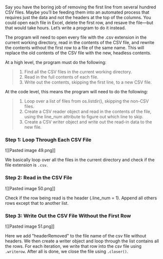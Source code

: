 Say you have the boring job of removing the first line from several hundred CSV files. Maybe you’ll be feeding them into an automated process that requires just the data and not the headers at the top of the columns. You could open each file in Excel, delete the first row, and resave the file—but that would take hours. Let’s write a program to do it instead.

The program will need to open every file with the .csv extension in the current working directory, read in the contents of the CSV file, and rewrite the contents without the first row to a file of the same name. This will replace the old contents of the CSV file with the new, headless contents.

At a high level, the program must do the following:
>1. Find all the CSV files in the current working directory.
>2. Read in the full contents of each file.
>3. Write out the contents, skipping the first line, to a new CSV file.

At the code level, this means the program will need to do the following:
>1. Loop over a list of files from os.listdir(), skipping the non-CSV files.
>2. Create a CSV reader object and read in the contents of the file, using the line_num attribute to figure out which line to skip.
>3. Create a CSV writer object and write out the read-in data to the new file.

### Step 1: Loop Through Each CSV File

![[Pasted image 49.png]]

We basically loop over all the files in the current directory and check if the file extension is `.csv`.

### Step 2: Read in the CSV File

![[Pasted image 50.png]]

Check if the row being read is the header (.line_num = 1). Append all others rows except that to another list.

### Step 3: Write Out the CSV File Without the First Row

![[Pasted image 51.png]]

Here we add "headerRemoved" to the file name of the csv file without headers. We then create a writer object and loop through the list contains all the rows. For each iteration, we write that row into the csv file using `.writerow`. After all is done, we close the file using `.closer()`. 